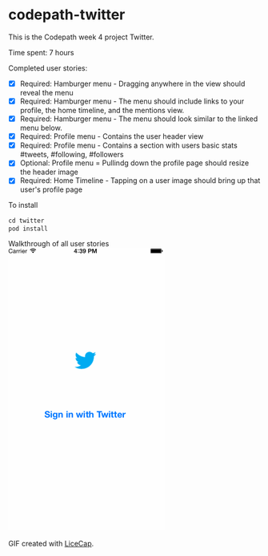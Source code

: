 codepath-twitter
================

This is the Codepath week 4 project Twitter.

Time spent: 7 hours

Completed user stories:
* [x] Required: Hamburger menu - Dragging anywhere in the view should reveal the menu
* [x] Required: Hamburger menu - The menu should include links to your profile, the home timeline, and the mentions view.
* [x] Required: Hamburger menu - The menu should look similar to the linked menu below.
* [x] Required: Profile menu - Contains the user header view
* [x] Required: Profile menu - Contains a section with users basic stats #tweets, #following, #followers
* [x] Optional: Profile menu = Pullindg down the profile page should resize the header image
* [x] Required: Home Timeline - Tapping on a user image should bring up that user's profile page

To install
```
cd twitter
pod install
```

Walkthrough of all user stories
![Video Walkthrough](walkthrough.gif)

GIF created with [LiceCap](http://www.cockos.com/licecap/).
